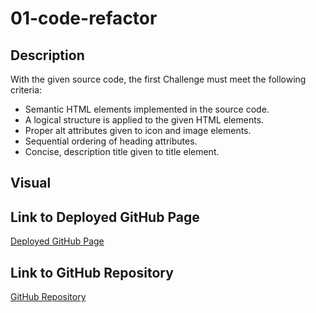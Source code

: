 # 01-code-refactor

## Description
With the given source code, the first Challenge must meet the following criteria:
<ul>
  <li>Semantic HTML elements implemented in the source code.</li>
  <li>A logical structure is applied to the given HTML elements.</li>
  <li>Proper alt attributes given to icon and image elements.</li>
  <li>Sequential ordering of heading attributes.</li>
  <li>Concise, description title given to title element.</li>
</ul>

## Visual

## Link to Deployed GitHub Page
<a href="https://brianchoix31.github.io/01-code-refactor/">Deployed GitHub Page</a>

## Link to GitHub Repository
<a href="https://github.com/brianchoix31/01-code-refactor">GitHub Repository</a>
